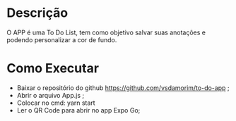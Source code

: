 # Descrição 

O APP é uma To Do List, tem como objetivo salvar suas anotações e podendo personalizar a cor de fundo.

# Como Executar

- Baixar o repositório do github https://github.com/vsdamorim/to-do-app ;
- Abrir o arquivo App.js ;
- Colocar no cmd: <cmd> yarn start
- Ler o QR Code para abrir no app Expo Go;
